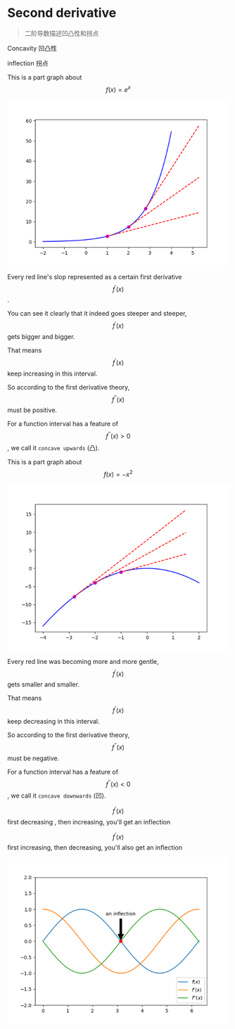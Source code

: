 # Second derivative

> 二阶导数描述凹凸性和拐点

Concavity 凹凸性

inflection 拐点

This is a part graph about $$f(x)=e^x$$

![](../../../../.gitbook/assets/log_concavity.png)

Every red line's slop represented as a certain first derivative $$f^\prime(x)$$.

You can see it clearly that it indeed goes steeper and steeper, $$f^\prime(x)$$ gets bigger and bigger.

That means $$f^\prime(x)$$ keep increasing in this interval.

So according to the first derivative theory, $$f^{\prime\prime}(x)$$ must be positive.

For a function interval has a feature of $$f^{\prime\prime}(x) > 0$$, we call it `concave upwards` \(凸\).

This is a part graph about $$f(x)=-x^2$$

![](../../../../.gitbook/assets/x-2_concavity.png)

Every red line was becoming more and more gentle, $$f^\prime(x)$$ gets smaller and smaller.

That means $$f^\prime(x)$$ keep decreasing in this interval.

So according to the first derivative theory, $$f^{\prime\prime}(x)$$ must be negative.

For a function interval has a feature of $$f^{\prime\prime}(x) < 0$$, we call it `concave downwards` \(凹\).

$$f^\prime(x)$$ first decreasing , then increasing, you'll get an inflection

$$f^\prime(x)$$ first increasing, then decreasing, you'll also get an inflection

![](../../../../.gitbook/assets/sin_1to2_derivative.png)

